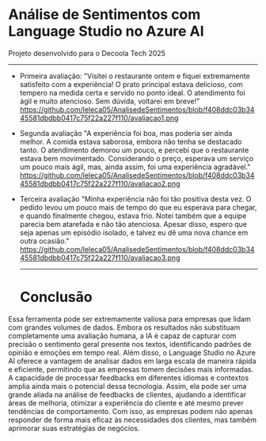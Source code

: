 # Análise de Sentimentos com Language Studio no Azure AI
Projeto desenvolvido para o Decoola Tech 2025
________________________________________________________________________________________________________________________________
* Primeira avaliação:
"Visitei o restaurante ontem e fiquei extremamente satisfeito com a experiência! O prato principal estava delicioso, com tempero na medida certa e servido no ponto ideal. O atendimento foi ágil e muito atencioso. Sem dúvida, voltarei em breve!"
https://github.com/leleca05/AnalisedeSentimentos/blob/f408ddc03b3445581dbdbb0417c75f22a227f110/avaliacao1.png

* Segunda avaliação
"A experiência foi boa, mas poderia ser ainda melhor. A comida estava saborosa, embora não tenha se destacado tanto. O atendimento demorou um pouco, e percebi que o restaurante estava bem movimentado. Considerando o preço, esperava um serviço um pouco mais ágil, mas, ainda assim, foi uma experiência agradável."
https://github.com/leleca05/AnalisedeSentimentos/blob/f408ddc03b3445581dbdbb0417c75f22a227f110/avaliacao2.png

* Terceira avaliação
  "Minha experiência não foi tão positiva desta vez. O pedido levou um pouco mais de tempo do que eu esperava para chegar, e quando finalmente chegou, estava frio. Notei também que a equipe parecia bem atarefada e não tão atenciosa. Apesar disso, espero que seja apenas um episódio isolado, e talvez eu dê uma nova chance em outra ocasião."
  https://github.com/leleca05/AnalisedeSentimentos/blob/f408ddc03b3445581dbdbb0417c75f22a227f110/avaliacao3.png
  _____________________________________________________________________________________________________________________________
  # Conclusão
Essa ferramenta pode ser extremamente valiosa para empresas que lidam com grandes volumes de dados. Embora os resultados não substituam completamente uma avaliação humana, a IA é capaz de capturar com precisão o sentimento geral presente nos textos, identificando padrões de opinião e emoções em tempo real. Além disso, o Language Studio no Azure AI oferece a vantagem de analisar dados em larga escala de maneira rápida e eficiente, permitindo que as empresas tomem decisões mais informadas. A capacidade de processar feedbacks em diferentes idiomas e contextos amplia ainda mais o potencial dessa tecnologia. Assim, ela pode ser uma grande aliada na análise de feedbacks de clientes, ajudando a identificar áreas de melhoria, otimizar a experiência do cliente e até mesmo prever tendências de comportamento. Com isso, as empresas podem não apenas responder de forma mais eficaz às necessidades dos clientes, mas também aprimorar suas estratégias de negócios.
